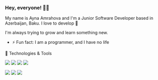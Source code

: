 ### Hey, everyone! 👋🏻

My name is Ayna Amrahova and I'm a Junior Software Developer based in Azerbaijan, Baku. I love to develop 💚

I'm always trying to grow and learn something new.



- ⚡ Fun fact: I am a programmer, and I have no life

 🔧 Technologies & Tools

![](https://img.shields.io/badge/Language-Java-informational?style=flat&logo=java&logoColor=white&color=2bbc8a)
![](https://img.shields.io/badge/Framework-Spring-informational?style=flat&logo=spring&logoColor=white&color=2bbc8a)
![](https://img.shields.io/badge/Database-MySQL-informational?style=flat&logo=mysql&logoColor=white&color=2bbc8a)
![](https://img.shields.io/badge/Editor-IntelliJ-informational?style=flat&logo=IntelliJ-idea&logoColor=white&color=2bbc8a)




![](https://img.shields.io/badge/Linkedin-social-informational?style=social&logo=linkedin&logoColor=blue&color=2bbc8a)
![](https://img.shields.io/badge/Facebook-https://www.facebook.com/ayna.amrahova.14/-informational?style=social&logo=facebook&logoColor=blue&color=2bbc8a)
![](https://img.shields.io/badge/Instagram-social-informational?style=social&logo=instagram&logoColor=blue&color=2bbc8a)

